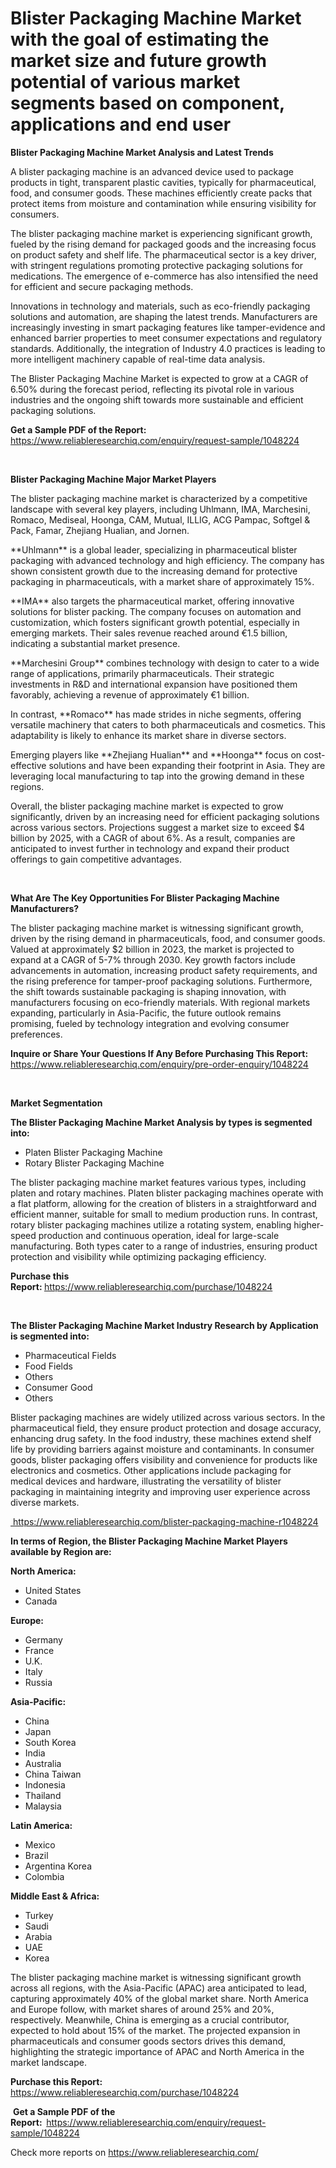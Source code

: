 <p><h1>Blister Packaging Machine Market with the goal of estimating the market size and future growth potential of various market segments based on component, applications and end user</h1></p><p><strong>Blister Packaging Machine Market Analysis and Latest Trends</strong></p>
<p><p>A blister packaging machine is an advanced device used to package products in tight, transparent plastic cavities, typically for pharmaceutical, food, and consumer goods. These machines efficiently create packs that protect items from moisture and contamination while ensuring visibility for consumers.</p><p>The blister packaging machine market is experiencing significant growth, fueled by the rising demand for packaged goods and the increasing focus on product safety and shelf life. The pharmaceutical sector is a key driver, with stringent regulations promoting protective packaging solutions for medications. The emergence of e-commerce has also intensified the need for efficient and secure packaging methods.</p><p>Innovations in technology and materials, such as eco-friendly packaging solutions and automation, are shaping the latest trends. Manufacturers are increasingly investing in smart packaging features like tamper-evidence and enhanced barrier properties to meet consumer expectations and regulatory standards. Additionally, the integration of Industry 4.0 practices is leading to more intelligent machinery capable of real-time data analysis.</p><p>The Blister Packaging Machine Market is expected to grow at a CAGR of 6.50% during the forecast period, reflecting its pivotal role in various industries and the ongoing shift towards more sustainable and efficient packaging solutions.</p></p>
<p><strong>Get a Sample PDF of the Report:&nbsp;</strong> <a href="https://www.reliableresearchiq.com/enquiry/request-sample/1048224?utm_campaign=2482&utm_medium=2&utm_source=Github&utm_content=ia&utm_term=16022025&utm_id=blister-packaging-machine">https://www.reliableresearchiq.com/enquiry/request-sample/1048224</a></p>
<p>&nbsp;</p>
<p><strong>Blister Packaging Machine Major Market Players</strong></p>
<p><p>The blister packaging machine market is characterized by a competitive landscape with several key players, including Uhlmann, IMA, Marchesini, Romaco, Mediseal, Hoonga, CAM, Mutual, ILLIG, ACG Pampac, Softgel & Pack, Famar, Zhejiang Hualian, and Jornen. </p><p>**Uhlmann** is a global leader, specializing in pharmaceutical blister packaging with advanced technology and high efficiency. The company has shown consistent growth due to the increasing demand for protective packaging in pharmaceuticals, with a market share of approximately 15%. </p><p>**IMA** also targets the pharmaceutical market, offering innovative solutions for blister packing. The company focuses on automation and customization, which fosters significant growth potential, especially in emerging markets. Their sales revenue reached around €1.5 billion, indicating a substantial market presence.</p><p>**Marchesini Group** combines technology with design to cater to a wide range of applications, primarily pharmaceuticals. Their strategic investments in R&D and international expansion have positioned them favorably, achieving a revenue of approximately €1 billion.</p><p>In contrast, **Romaco** has made strides in niche segments, offering versatile machinery that caters to both pharmaceuticals and cosmetics. This adaptability is likely to enhance its market share in diverse sectors.</p><p>Emerging players like **Zhejiang Hualian** and **Hoonga** focus on cost-effective solutions and have been expanding their footprint in Asia. They are leveraging local manufacturing to tap into the growing demand in these regions.</p><p>Overall, the blister packaging machine market is expected to grow significantly, driven by an increasing need for efficient packaging solutions across various sectors. Projections suggest a market size to exceed $4 billion by 2025, with a CAGR of about 6%. As a result, companies are anticipated to invest further in technology and expand their product offerings to gain competitive advantages.</p></p>
<p>&nbsp;</p>
<p><strong>What Are The Key Opportunities For Blister Packaging Machine Manufacturers?</strong></p>
<p><p>The blister packaging machine market is witnessing significant growth, driven by the rising demand in pharmaceuticals, food, and consumer goods. Valued at approximately $2 billion in 2023, the market is projected to expand at a CAGR of 5-7% through 2030. Key growth factors include advancements in automation, increasing product safety requirements, and the rising preference for tamper-proof packaging solutions. Furthermore, the shift towards sustainable packaging is shaping innovation, with manufacturers focusing on eco-friendly materials. With regional markets expanding, particularly in Asia-Pacific, the future outlook remains promising, fueled by technology integration and evolving consumer preferences.</p></p>
<p><strong>Inquire or Share Your Questions If Any Before Purchasing This Report:</strong> <a href="https://www.reliableresearchiq.com/enquiry/pre-order-enquiry/1048224?utm_campaign=2482&utm_medium=2&utm_source=Github&utm_content=ia&utm_term=16022025&utm_id=blister-packaging-machine">https://www.reliableresearchiq.com/enquiry/pre-order-enquiry/1048224</a></p>
<p>&nbsp;</p>
<p><strong>Market Segmentation</strong></p>
<p><strong>The Blister Packaging Machine Market Analysis by types is segmented into:</strong></p>
<p><ul><li>Platen Blister Packaging Machine</li><li>Rotary Blister Packaging Machine</li></ul></p>
<p><p>The blister packaging machine market features various types, including platen and rotary machines. Platen blister packaging machines operate with a flat platform, allowing for the creation of blisters in a straightforward and efficient manner, suitable for small to medium production runs. In contrast, rotary blister packaging machines utilize a rotating system, enabling higher-speed production and continuous operation, ideal for large-scale manufacturing. Both types cater to a range of industries, ensuring product protection and visibility while optimizing packaging efficiency.</p></p>
<p><strong>Purchase this Report:&nbsp;</strong><a href="https://www.reliableresearchiq.com/purchase/1048224?utm_campaign=2482&utm_medium=2&utm_source=Github&utm_content=ia&utm_term=16022025&utm_id=blister-packaging-machine">https://www.reliableresearchiq.com/purchase/1048224</a></p>
<p>&nbsp;</p>
<p><strong>The Blister Packaging Machine Market Industry Research by Application is segmented into:</strong></p>
<p><ul><li>Pharmaceutical Fields</li><li>Food Fields</li><li>Others</li><li>Consumer Good</li><li>Others</li></ul></p>
<p><p>Blister packaging machines are widely utilized across various sectors. In the pharmaceutical field, they ensure product protection and dosage accuracy, enhancing drug safety. In the food industry, these machines extend shelf life by providing barriers against moisture and contaminants. In consumer goods, blister packaging offers visibility and convenience for products like electronics and cosmetics. Other applications include packaging for medical devices and hardware, illustrating the versatility of blister packaging in maintaining integrity and improving user experience across diverse markets.</p></p>
<p><a href="https://www.reliableresearchiq.com/blister-packaging-machine-r1048224?utm_campaign=2482&utm_medium=2&utm_source=Github&utm_content=ia&utm_term=16022025&utm_id=blister-packaging-machine">&nbsp;https://www.reliableresearchiq.com/blister-packaging-machine-r1048224</a></p>
<p><strong>In terms of Region, the Blister Packaging Machine Market Players available by Region are:</strong></p>
<p>
    <p> <strong> North America: </strong>
        <ul>
            <li>United States</li>
            <li>Canada</li>
        </ul>
        </p> 
    <p> <strong> Europe: </strong>
        <ul>
            <li>Germany</li>
            <li>France</li>
            <li>U.K.</li>
            <li>Italy</li>
            <li>Russia</li>
        </ul>
        </p> 
    <p> <strong> Asia-Pacific: </strong>
        <ul>
            <li>China</li>
            <li>Japan</li>
            <li>South Korea</li>
            <li>India</li>
            <li>Australia</li>
            <li>China Taiwan</li>
            <li>Indonesia</li>
            <li>Thailand</li>
            <li>Malaysia</li>
        </ul>
        </p> 
    <p> <strong> Latin America: </strong>
        <ul>
            <li>Mexico</li>
            <li>Brazil</li>
            <li>Argentina Korea</li>
            <li>Colombia</li>
        </ul>
        </p> 
    <p> <strong> Middle East & Africa: </strong>
        <ul>
            <li>Turkey</li>
            <li>Saudi</li>
            <li>Arabia</li>
            <li>UAE</li>
            <li>Korea</li>
        </ul>
    </p>
    </p>
<p><p>The blister packaging machine market is witnessing significant growth across all regions, with the Asia-Pacific (APAC) area anticipated to lead, capturing approximately 40% of the global market share. North America and Europe follow, with market shares of around 25% and 20%, respectively. Meanwhile, China is emerging as a crucial contributor, expected to hold about 15% of the market. The projected expansion in pharmaceuticals and consumer goods sectors drives this demand, highlighting the strategic importance of APAC and North America in the market landscape.</p></p>
<p><strong>Purchase this Report: </strong><a href="https://www.reliableresearchiq.com/purchase/1048224?utm_campaign=2482&utm_medium=2&utm_source=Github&utm_content=ia&utm_term=16022025&utm_id=blister-packaging-machine">https://www.reliableresearchiq.com/purchase/1048224</a></p>
<p>&nbsp;<strong>Get a Sample PDF of the Report:&nbsp;&nbsp;</strong><a href="https://www.reliableresearchiq.com/enquiry/request-sample/1048224?utm_campaign=2482&utm_medium=2&utm_source=Github&utm_content=ia&utm_term=16022025&utm_id=blister-packaging-machine">https://www.reliableresearchiq.com/enquiry/request-sample/1048224</a></p>
<p><strong></strong></p>
<p>Check more reports on <a href="https://www.reliableresearchiq.com/?utm_campaign=2482&utm_medium=2&utm_source=Github&utm_content=ia&utm_term=16022025&utm_id=blister-packaging-machine">https://www.reliableresearchiq.com/</a></p>